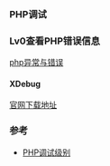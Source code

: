 ### PHP调试

### Lv0查看PHP错误信息

[php异常与错误](./php_exception.md)


#### XDebug

[官网下载地址](https://xdebug.org/download.php)

### 参考

 - [PHP调试级别](https://www.cnblogs.com/hike2008/p/4793294.html)

